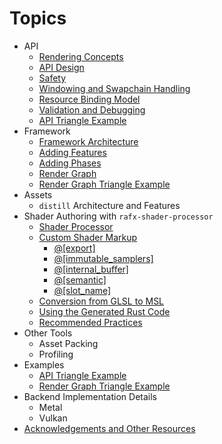 
# Topics

* API
    * [Rendering Concepts](api/rendering_concepts.md)
    * [API Design](api/api_design.md)
    * [Safety](api/safety.md)
    * [Windowing and Swapchain Handling](api/windowing_and_swapchains.md)
    * [Resource Binding Model](api/resource_binding_model.md)
    * [Validation and Debugging](api/validation_and_debugging.md)
    * [API Triangle Example](../rafx/examples/api_triangle/api_triangle.rs)
* Framework
    * [Framework Architecture](framework/framework_architecture.md)
    * [Adding Features](framework/adding_features.md)
    * [Adding Phases](framework/adding_render_phases.md)
    * [Render Graph](framework/render_graph.md)
    * [Render Graph Triangle Example](../rafx/examples/render_graph_triangle/render_graph_triangle.rs)
* Assets
    * `distill` Architecture and Features
* Shader Authoring with `rafx-shader-processor`
    * [Shader Processor](shaders/shader_processor.md)
    * [Custom Shader Markup](shaders/shader_annotation.md)
        * [@[export]](shaders/shader_annotation.md#export)
        * [@[immutable_samplers]](shaders/shader_annotation.md#immutable_samplers)
        * [@[internal_buffer]](shaders/shader_annotation.md#internal_buffer)
        * [@[semantic]](shaders/shader_annotation.md#semantic)
        * [@[slot_name]](shaders/shader_annotation.md#slot_name)
    * [Conversion from GLSL to MSL](shaders/glsl_to_msl.md)
    * [Using the Generated Rust Code](shaders/generated_rust_code.md)
    * [Recommended Practices](shaders/recommended_practices.md)
* Other Tools
    * Asset Packing
    * Profiling
* Examples
    * [API Triangle Example](../rafx/examples/api_triangle/api_triangle.rs)
    * [Render Graph Triangle Example](../rafx/examples/render_graph_triangle/render_graph_triangle.rs)
* Backend Implementation Details
    * Metal
    * Vulkan
* [Acknowledgements and Other Resources](acknowledgements.md)